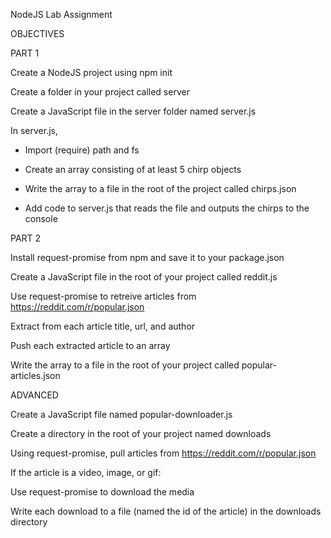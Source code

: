 NodeJS Lab Assignment

OBJECTIVES

PART 1

Create a NodeJS project using npm init

Create a folder in your project called server

Create a JavaScript file in the server folder named server.js

In server.js,

- Import (require) path and fs

- Create an array consisting of at least 5 chirp objects

- Write the array to a file in the root of the project called chirps.json

- Add code to server.js that reads the file and outputs the chirps to the console


PART 2

Install request-promise from npm and save it to your package.json

Create a JavaScript file in the root of your project called reddit.js

Use request-promise to retreive articles from https://reddit.com/r/popular.json

Extract from each article title, url, and author

Push each extracted article to an array

Write the array to a file in the root of your project called popular-articles.json


ADVANCED

Create a JavaScript file named popular-downloader.js

Create a directory in the root of your project named downloads

Using request-promise, pull articles from https://reddit.com/r/popular.json

If the article is a video, image, or gif:

Use request-promise to download the media

Write each download to a file (named the id of the article) in the downloads directory